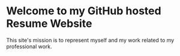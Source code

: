 # Welcome to my GitHub hosted Resume Website
This site's mission is to represent myself and my work related to my professional work.
